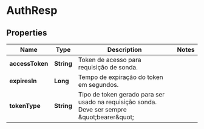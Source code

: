# AuthResp

## Properties
Name | Type | Description | Notes
------------ | ------------- | ------------- | -------------
**accessToken** | **String** | Token de acesso para requisição de sonda. | 
**expiresIn** | **Long** | Tempo de expiração do token em segundos. | 
**tokenType** | **String** | Tipo de token gerado para ser usado na requisição sonda. Deve ser sempre \&quot;bearer\&quot; | 
